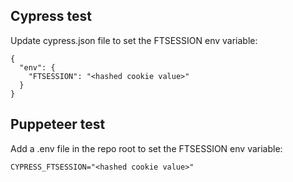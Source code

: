 ## Cypress test

Update cypress.json file to set the FTSESSION env variable:

```
{
  "env": {
    "FTSESSION": "<hashed cookie value>"
  }
}
```

## Puppeteer test

Add a .env file in the repo root to set the FTSESSION env variable:

```
CYPRESS_FTSESSION="<hashed cookie value>"
```